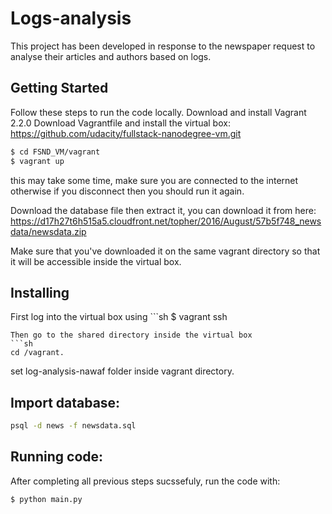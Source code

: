 # Logs-analysis

This project has been developed in response to the newspaper request to analyse their articles and authors based on logs.

## Getting Started

  Follow these steps to run the code locally.
Download and install Vagrant 2.2.0
Download Vagrantfile and install the virtual box:
https://github.com/udacity/fullstack-nanodegree-vm.git
```sh
$ cd FSND_VM/vagrant
$ vagrant up
```
this may take some time, make sure you are connected to the internet otherwise if you disconnect then you should run it again.

Download the database file then extract it, you can download it from here:
https://d17h27t6h515a5.cloudfront.net/topher/2016/August/57b5f748_newsdata/newsdata.zip

Make sure that you've downloaded it on the same vagrant directory so that it will be accessible inside the virtual box.

## Installing
First log into the virtual box using ```sh
$ vagrant ssh
```  
Then go to the shared directory inside the virtual box
```sh
cd /vagrant.
``` 
set log-analysis-nawaf folder inside vagrant directory.

## Import database:
```sh
psql -d news -f newsdata.sql
```
## Running code:
After completing all previous steps sucssefuly, run the code with:
```sh
$ python main.py
```
